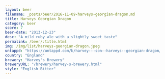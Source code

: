 ```yaml
---
layout: beer
filename: _posts/beer/2016-11-09-harveys-georgian-dragon.md
title: Harveys Georgian Dragon
category: beer
score: 7
beer-date: "2013-12-23"
desc: "A mild ruby ale with a slightly sweet taste"
permalink: /beer/:title.html
img: /img/list/harveys-georgian-dragon.jpeg
untappd: "https://untappd.com/b/harvey---son--harveys--georgian-dragon/18088"
country: "England"
brewery: "Harvey's Brewery"
breweryURL: "/brewery/harvey-s-brewery.html"
style: "English Bitter"
---
```

